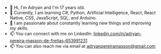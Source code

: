 - 👋 Hi, I'm Adryan and I'm 17 years old.
- 🌱 Currently, I am learning C#, Python, Artificial Intelligence, React, React Native, CSS, JavaScript, SQL, and Arduino.
- 💞️ I am passionate about constantly learning new things and improving my skills.
- 📫 You can connect with me on LinkedIn: [linkedin.com/in/adryan-pereira-masson-de-freitas-653991231](https://www.linkedin.com/in/adryanmasson/)
- 📫 You can also reach me via email at adryanpereiramasson@gmail.com
